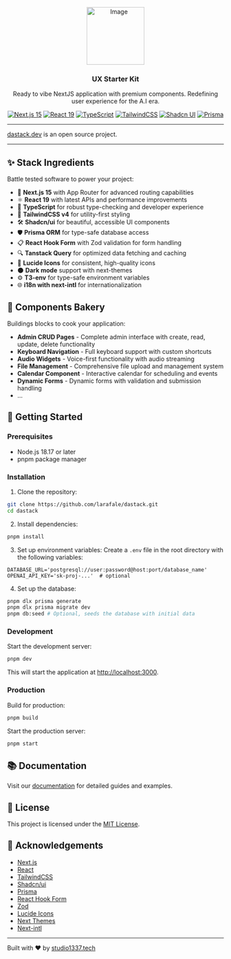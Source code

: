 <div align="center">
  <img width="134" height="auto" alt="Image" src="https://serveproxy.com/?url=https://dastack.dev/logo.png" />
  <h3>UX Starter Kit</h3>
  <p>Ready to vibe NextJS application with premium components. Redefining user experience for the A.I era.</p>
  
  <p>
    <a href="https://nextjs.org"><img src="https://img.shields.io/badge/Next.js-15-black?style=flat&logo=next.js" alt="Next.js 15"></a>
    <a href="https://react.dev"><img src="https://img.shields.io/badge/React-19-blue?style=flat&logo=react" alt="React 19"></a>
    <a href="https://www.typescriptlang.org"><img src="https://img.shields.io/badge/TypeScript-5.8-blue?style=flat&logo=typescript" alt="TypeScript"></a>
    <a href="https://tailwindcss.com"><img src="https://img.shields.io/badge/TailwindCSS-4.0-38bdf8?style=flat&logo=tailwindcss" alt="TailwindCSS"></a>
    <a href="https://ui.shadcn.com"><img src="https://img.shields.io/badge/Shadcn/ui-Latest-black?style=flat" alt="Shadcn UI"></a>
    <a href="https://prisma.io"><img src="https://img.shields.io/badge/Prisma-6.5-5a67d8?style=flat&logo=prisma" alt="Prisma"></a>
  </p>
</div>

---

 <a href="https://dastack.dev">dastack.dev</a> is an open source project.

---



## ✨ Stack Ingredients

Battle tested software to power your project:

- 🚀 **Next.js 15** with App Router for advanced routing capabilities
- ⚛️ **React 19** with latest APIs and performance improvements
- 📘 **TypeScript** for robust type-checking and developer experience
- 🎨 **TailwindCSS v4** for utility-first styling
- 🛠️ **Shadcn/ui** for beautiful, accessible UI components
- 🛡️ **Prisma ORM** for type-safe database access
- 📋 **React Hook Form** with Zod validation for form handling
- 🔍 **Tanstack Query** for optimized data fetching and caching
- 🔹 **Lucide Icons** for consistent, high-quality icons
- 🌑 **Dark mode** support with next-themes
- ⚙️ **T3-env** for type-safe environment variables
- 🌐 **i18n with next-intl** for internationalization

## 🍪 Components Bakery

Buildings blocks to cook your application:

- **Admin CRUD Pages** - Complete admin interface with create, read, update, delete functionality
- **Keyboard Navigation** - Full keyboard support with custom shortcuts
- **Audio Widgets** - Voice-first functionality with audio streaming
- **File Management** - Comprehensive file upload and management system
- **Calendar Component** - Interactive calendar for scheduling and events
- **Dynamic Forms** - Dynamic forms with validation and submission handling
- ...

## 🚀 Getting Started

### Prerequisites

- Node.js 18.17 or later
- pnpm package manager

### Installation

1. Clone the repository:
```bash
git clone https://github.com/larafale/dastack.git
cd dastack
```

2. Install dependencies:
```bash
pnpm install
```

3. Set up environment variables:
Create a `.env` file in the root directory with the following variables:
```
DATABASE_URL='postgresql://user:password@host:port/database_name'
OPENAI_API_KEY='sk-proj-...'  # optional
```

4. Set up the database:
```bash
pnpm dlx prisma generate
pnpm dlx prisma migrate dev
pnpm db:seed # Optional, seeds the database with initial data
```

### Development

Start the development server:
```bash
pnpm dev
```

This will start the application at [http://localhost:3000](http://localhost:3000).

### Production

Build for production:
```bash
pnpm build
```

Start the production server:
```bash
pnpm start
```

## 📚 Documentation

Visit our [documentation](https://dastack.dev/docs) for detailed guides and examples.


## 📝 License

This project is licensed under the [MIT License](LICENSE.md).

## 🙏 Acknowledgements

- [Next.js](https://nextjs.org)
- [React](https://react.dev)
- [TailwindCSS](https://tailwindcss.com)
- [Shadcn/ui](https://ui.shadcn.com)
- [Prisma](https://prisma.io)
- [React Hook Form](https://react-hook-form.com)
- [Zod](https://zod.dev)
- [Lucide Icons](https://lucide.dev)
- [Next Themes](https://github.com/pacocoursey/next-themes)
- [Next-intl](https://next-intl-docs.vercel.app)

---

Built with ❤️ by [studio1337.tech](https://studio1337.tech)
